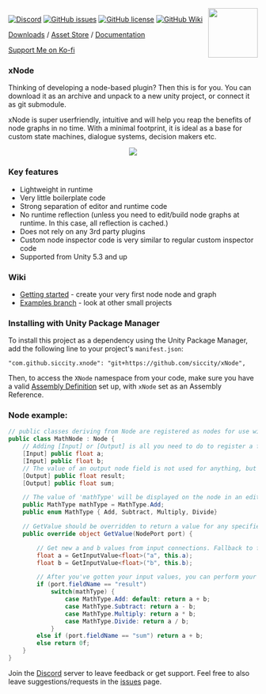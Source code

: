 <img align="right" width="100" height="100" src="https://user-images.githubusercontent.com/37786733/41541140-71602302-731a-11e8-9434-79b3a57292b6.png">

[![Discord](https://img.shields.io/discord/361769369404964864.svg)](https://discord.gg/qgPrHv4)
[![GitHub issues](https://img.shields.io/github/issues/Siccity/xNode.svg)](https://github.com/Siccity/xNode/issues)
[![GitHub license](https://img.shields.io/badge/license-MIT-blue.svg)](https://raw.githubusercontent.com/Siccity/xNode/master/LICENSE.md)
[![GitHub Wiki](https://img.shields.io/badge/wiki-available-brightgreen.svg)](https://github.com/Siccity/xNode/wiki)

[Downloads](https://github.com/Siccity/xNode/releases) / [Asset Store](http://u3d.as/108S) / [Documentation](https://github.com/Siccity/xNode/wiki)

[Support Me on Ko-fi](https://ko-fi.com/Z8Z5DYWA)

### xNode

Thinking of developing a node-based plugin? Then this is for you. You can download it as an archive and unpack to a new unity project, or connect it as git submodule.

xNode is super userfriendly, intuitive and will help you reap the benefits of node graphs in no time.
With a minimal footprint, it is ideal as a base for custom state machines, dialogue systems, decision makers etc.

<p align="center">
  <img src="https://user-images.githubusercontent.com/6402525/53689100-3821e680-3d4e-11e9-8440-e68bd802bfd9.png">
</p>

### Key features

- Lightweight in runtime
- Very little boilerplate code
- Strong separation of editor and runtime code
- No runtime reflection (unless you need to edit/build node graphs at runtime. In this case, all reflection is cached.)
- Does not rely on any 3rd party plugins
- Custom node inspector code is very similar to regular custom inspector code
- Supported from Unity 5.3 and up

### Wiki

- [Getting started](https://github.com/Siccity/xNode/wiki/Getting%20Started) - create your very first node node and graph
- [Examples branch](https://github.com/Siccity/xNode/tree/examples) - look at other small projects

### Installing with Unity Package Manager

To install this project as a dependency using the Unity Package Manager,
add the following line to your project's `manifest.json`:

```
"com.github.siccity.xnode": "git+https://github.com/siccity/xNode",
```

Then, to access the `XNode` namespace from your code, make sure you have a valid [Assembly Definition](https://docs.unity3d.com/Manual/ScriptCompilationAssemblyDefinitionFiles.html) set up,
with `xNode` set as an Assembly Reference.

### Node example:

```csharp
// public classes deriving from Node are registered as nodes for use within a graph
public class MathNode : Node {
    // Adding [Input] or [Output] is all you need to do to register a field as a valid port on your node
    [Input] public float a;
    [Input] public float b;
    // The value of an output node field is not used for anything, but could be used for caching output results
    [Output] public float result;
    [Output] public float sum;

    // The value of 'mathType' will be displayed on the node in an editable format, similar to the inspector
    public MathType mathType = MathType.Add;
    public enum MathType { Add, Subtract, Multiply, Divide}

    // GetValue should be overridden to return a value for any specified output port
    public override object GetValue(NodePort port) {

        // Get new a and b values from input connections. Fallback to field values if input is not connected
        float a = GetInputValue<float>("a", this.a);
        float b = GetInputValue<float>("b", this.b);

        // After you've gotten your input values, you can perform your calculations and return a value
        if (port.fieldName == "result")
            switch(mathType) {
                case MathType.Add: default: return a + b;
                case MathType.Subtract: return a - b;
                case MathType.Multiply: return a * b;
                case MathType.Divide: return a / b;
            }
        else if (port.fieldName == "sum") return a + b;
        else return 0f;
    }
}
```

Join the [Discord](https://discord.gg/qgPrHv4 "Join Discord server") server to leave feedback or get support.
Feel free to also leave suggestions/requests in the [issues](https://github.com/Siccity/xNode/issues "Go to Issues") page.
